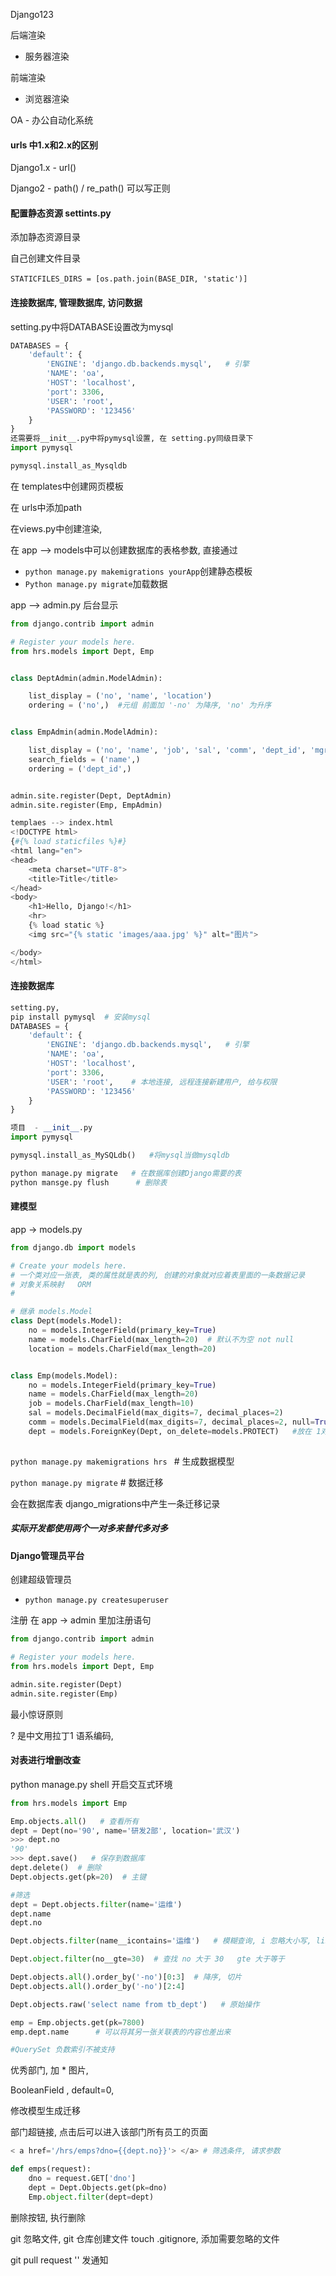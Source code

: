 Django123



后端渲染

- 服务器渲染

前端渲染

- 浏览器渲染



OA - 办公自动化系统

#### urls 中1.x和2.x的区别

Django1.x - url()

Django2  -   path() / re_path()  可以写正则



#### 配置静态资源 settints.py

添加静态资源目录

自己创建文件目录

​	`STATICFILES_DIRS = [os.path.join(BASE_DIR, 'static')]`



#### 连接数据库, 管理数据库, 访问数据

setting.py中将DATABASE设置改为mysql

```python
DATABASES = {
    'default': {
        'ENGINE': 'django.db.backends.mysql',   # 引擎
        'NAME': 'oa',
        'HOST': 'localhost',
        'port': 3306,
        'USER': 'root',
        'PASSWORD': '123456'
    }
}
还需要将__init__.py中将pymysql设置, 在 setting.py同级目录下
import pymysql

pymysql.install_as_Mysqldb
```



在  templates中创建网页模板

在 urls中添加path

在views.py中创建渲染,

在 app --> models中可以创建数据库的表格参数, 直接通过

- `python manage.py makemigrations yourApp`创建静态模板
- `Python manage.py migrate`加载数据



app --> admin.py 后台显示

```python
from django.contrib import admin

# Register your models here.
from hrs.models import Dept, Emp


class DeptAdmin(admin.ModelAdmin):

    list_display = ('no', 'name', 'location')
    ordering = ('no',)  #元组 前面加 '-no' 为降序, 'no' 为升序


class EmpAdmin(admin.ModelAdmin):

    list_display = ('no', 'name', 'job', 'sal', 'comm', 'dept_id', 'mgr')
    search_fields = ('name',)
    ordering = ('dept_id',)


admin.site.register(Dept, DeptAdmin)
admin.site.register(Emp, EmpAdmin)

```



```python
templaes --> index.html
<!DOCTYPE html>
{#{% load staticfiles %}#}
<html lang="en">
<head>
    <meta charset="UTF-8">
    <title>Title</title>
</head>
<body>
    <h1>Hello, Django!</h1>
    <hr>
    {% load static %}
    <img src="{% static 'images/aaa.jpg' %}" alt="图片">

</body>
</html>
```



#### 连接数据库

```python
setting.py,
pip install pymysql  # 安装mysql
DATABASES = {
    'default': {
        'ENGINE': 'django.db.backends.mysql',   # 引擎
        'NAME': 'oa',
        'HOST': 'localhost',
        'port': 3306,
        'USER': 'root',    # 本地连接, 远程连接新建用户, 给与权限
        'PASSWORD': '123456'
    }
}

项目  - __init__.py
import pymysql

pymysql.install_as_MySQLdb()   #将mysql当做mysqldb

python manage.py migrate   # 在数据库创建Django需要的表
python mansge.py flush      # 删除表
```

#### 建模型

app -> models.py

```python
from django.db import models

# Create your models here.
# 一个类对应一张表, 类的属性就是表的列, 创建的对象就对应着表里面的一条数据记录
# 对象关系映射   ORM
#

# 继承 models.Model
class Dept(models.Model):
    no = models.IntegerField(primary_key=True)
    name = models.CharField(max_length=20)  # 默认不为空 not null
    location = models.CharField(max_length=20)


class Emp(models.Model):
    no = models.IntegerField(primary_key=True)
    name = models.CharField(max_length=20)
    job = models.CharField(max_length=10)
    sal = models.DecimalField(max_digits=7, decimal_places=2)
    comm = models.DecimalField(max_digits=7, decimal_places=2, null=True) # null = True  表示可以放空值
    dept = models.ForeignKey(Dept, on_delete=models.PROTECT)   #放在 1对 多的 多的一方    在删除时保护  , null = True on_delete = models.setnull
      
```

`python manage.py makemigrations hrs `    # 生成数据模型

`python manage.py migrate`   # 数据迁移

会在数据库表 django_migrations中产生一条迁移记录



##### 实际开发都使用两个一对多来替代多对多



#### Django管理员平台

创建超级管理员

- `python manage.py createsuperuser`

注册  在 app -> admin 里加注册语句

```python
from django.contrib import admin

# Register your models here.
from hrs.models import Dept, Emp

admin.site.register(Dept)
admin.site.register(Emp)
```







最小惊讶原则

? 是中文用拉丁1 语系编码,









#### 对表进行增删改查

python manage.py shell 开启交互式环境

```python
from hrs.models import Emp

Emp.objects.all()   # 查看所有
dept = Dept(no='90', name='研发2部', location='武汉')
>>> dept.no
'90'
>>> dept.save()   # 保存到数据库
dept.delete()  # 删除
Dept.objects.get(pk=20)  # 主键

#筛选
dept = Dept.objects.filter(name='运维')
dept.name
dept.no

Dept.objects.filter(name__icontains='运维')   # 模糊查询, i 忽略大小写, list将结果转为一个列表

Dept.object.filter(no__gte=30)  # 查找 no 大于 30   gte 大于等于

Dept.objects.all().order_by('-no')[0:3]  # 降序, 切片
Dept.objects.all().order_by('-no')[2:4]  

Dept.objects.raw('select name from tb_dept')   # 原始操作

emp = Emp.objects.get(pk=7800)
emp.dept.name      # 可以将其另一张关联表的内容也差出来

#QuerySet 负数索引不被支持

```



优秀部门, 加 * 图片, 

BooleanField , default=0, 

修改模型生成迁移



部门超链接, 点击后可以进入该部门所有员工的页面

```python
< a href='/hrs/emps?dno={{dept.no}}'> </a> # 筛选条件, 请求参数

def emps(request):
    dno = request.GET['dno']
    dept = Dept.Objects.get(pk=dno)
    Emp.object.filter(dept=dept)
```



删除按钮, 执行删除





git  忽略文件,    git 仓库创建文件  touch .gitignore, 添加需要忽略的文件

git pull request  ''   发通知

















